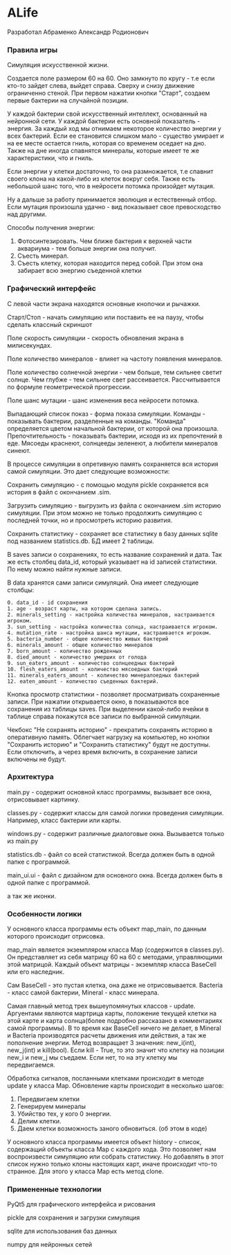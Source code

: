# ALife
Разработал Абраменко Александр Родионович
### Правила игры
Симуляция искусственной жизни.

Создается поле размером 60 на 60. Оно замкнуто по кругу - т.е если кто-то зайдет слева, выйдет справа. 
Сверху и снизу движение ограниченно стеной. При первом нажатии кнопки "Старт", создаем первые бактерии на случайной позиции.

У каждой бактерии свой искусственный интеллект, основанный на нейронной сети.
У каждой бактерии есть основной показатель - энергия. За каждый ход мы отнимаем некоторое количество энергии у всех бактерий.
Если ее становится слишком мало - существо умирает и на ее месте остается гниль, которая со временем оседает на дно.
Также на дне иногда спавнятся минералы, которые имеет те же характеристики, что и гниль.

Если энергии у клетки достаточно, то она размножается, т.е спавнит своего клона на какой-либо из клеток вокруг себя. 
Также есть небольшой шанс того, что в нейросети потомка произойдет мутация.

Ну а дальше за работу принимается эволюция и естественный отбор.
Если мутация произошла удачно - вид показывает свое превосходство над другими.

Способы получения энергии:
1) Фотосинтезировать. Чем ближе бактерия к верхней части аквариума - тем больше энергии она получит.
2) Съесть минерал.  
3) Съесть клетку, которая находится перед собой. При этом она забирает всю энергию съеденной клетки

### Графический интерфейс
С левой части экрана находятся основные кнопочки и рычажки.

Старт/Стоп - начать симуляцию или поставить ее на паузу, чтобы сделать классный скриншот

Поле скорость симуляции - скорость обновления экрана в милисекундах. 

Поле количество минералов - влияет на частоту появления минералов.

Поле количество солнечной энергии - чем больше, тем сильнее светит солнце. Чем глубже - тем сильнее свет рассеивается.
Рассчитывается по формуле геометрической прогрессии.

Поле шанс мутации - шанс изменения веса нейросети потомка.

Выпадающий список показ - форма показа симуляции. Команды - показывать бактерии, разделенные на команды.
"Команда" определяется цветом начальной бактерии, от которой она произошла.
Препочтительность - показывать бактерии, исходя из их препочтений в еде. Мясоеды краснеют, солнцееды зеленеют, а любители минералов синеют.

В процессе симуляции в опретивную память сохраняется вся история самой симуляции. Это дает следующие возможности:

Сохранить симуляцию - с помощью модуля pickle сохраняется вся история в файл с окончанием .sim.

Загрузить симуляцию - выгрузить из файла с окончанием .sim историю симуляции. При этом можно не только продолжить симуляцию с последней точки,
но и просмотреть историю развития.

Сохранить статистику - сохраняет все статистику в базу данных sqlite под названием statistics.db.
БД имеет 2 таблицы.

В saves записи о сохранениях, то есть название сохранений и дата. Так же есть столбец data_id, который указывает
на id записей статистики. По нему можно найти нужные записи.
 
В data хранятся сами записи симуляций. Она имеет следующие столбцы:

    0. data_id - id сохранения
    1. age - возраст карты, на котором сделана запись.
    2. minerals_setting - настройка количества минералов, настраивается игроком.
    3. sun_setting - настройка количества солнца, настраивается игроком.
    4. mutation_rate - настройка шанса мутации, настраивается игроком.
    5. bacteria_number - общее количество живых бактерий
    6. minerals_amount - общее количество минералов
    7. born_amount - количество рожденных
    8. died_amount - количество умерших от голода
    9. sun_eaters_amount - количество солнцеедных бактерий
    10. flesh_eaters_amount - количество мясоедных бактерий
    11. minerals_eaters_amount - количество минералоедных бактерий
    12. eaten_amount - количество съеденных бактерий.
    

Кнопка просмотр статистики - позволяет просматривать сохраненные записи. При нажатии открывается окно, в показываются все 
сохранения из таблицы saves. При выделении какой-либо ячейки в таблице справа покажутся все записи по выбранной симуляции.
    
Чекбокс "Не сохранять историю" - прекратить сохранять историю в оперативную память. Облегчает нагрузку на компьютер, но
кнопки "Сохранить историю" и "Сохранить статистику" будут не доступны. Если отключить, а через время включить,
в сохранение записи включены не будут.

### Архитектура
main.py - содержит основной класс программы, вызывает все окна, отрисовывает картинку.

classes.py - содержит классы для самой логики проведения симуляции. Например, класс бактерии или карты.

windows.py - содержит различные диалоговые окна. Вызывается только из main.py

statistics.db - файл со всей статистикой. Всегда должен быть в одной папке с программой.

main_ui.ui - файл с дизайном для основного окна. Всегда должен быть в одной папке с программой.

а так же иконки. 


### Особенности логики
У основного класса программы есть объект map_main, по данным которого происходит отрисовка.

map_main является экземпляром класса Map (содержится в classes.py). Он представляет из себя матрицу
60 на 60 с методами, управляющими этой матрицой. Каждый объект матрицы - экземпляр класса BaseCell
или его наследник.
 
Сам BaseCell - это пустая клетка, она даже не отрисовывается.
Bacteria - класс самой бактерии, Mineral - класс минерала.
 
Самая главный метод трех
вышеупомянутых классов - update. Аргуентами являются мартрица карты, положение текущей клетки на этой карте и карта солнца(более подробно рассказано в комментариях самой программы).
В то время как BaseCell ничего не делает, в Mineral и Bacteria производятся 
расчеты движения или действия, а так же пополнение энергии.
Метод возвращает 3 значения: new_i(int), new_j(int) и kill(bool). Если kill - True, то это значит
что клетку на позиции new_i и new_j мы съедаем. Если нет, то на эту клетку мы передвигаемся.
 
Обработка сигналов, посланными клетками происходит в методе update у класса Map. Обновление карты происходит в несколько шагов:

1) Передвигаем клетки
2) Генерируем минералы
3) Убийство тех, у кого 0 энергии.
4) Делим клетки.
5) Даем клетки возможность заного обновиться. (об этом в коде)


У основного класса программы имеется объект history - список, содержащий объекты класса Map
с каждого хода. Это позволяет нам воспроизвести симуляцию или собрать статистику. Но добавлять
в этот список нужно только клоны настоящих карт, иначе происходит что-то странное. Для этого у класса Map есть метод clone.


### Примененные технологии
PyQt5 для графического интерфейса и рисования

pickle для сохранения и загрузки симуляция

sqlite для использования баз данных

numpy для нейронных сетей